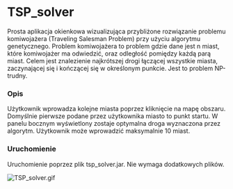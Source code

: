 # TSP_solver

Prosta aplikacja okienkowa wizualizująca przybliżone rozwiązanie problemu komiwojażera (Traveling Salesman Problem) przy użyciu algorytmu genetycznego. Problem komiwojażera to problem gdzie dane jest n miast, które komiwojażer ma odwiedzić, oraz odległość pomiędzy każdą parą miast. Celem jest znalezienie najkrótszej drogi łączącej wszystkie miasta, zaczynającej się i kończącej się w określonym punkcie. Jest to problem NP-trudny.

### Opis ###
Użytkownik wprowadza kolejne miasta poprzez kliknięcie na mapę obszaru. Domyślnie pierwsze podane przez użytkownika miasto to punkt startu. W panelu bocznym wyświetlony zostaje optymalna droga wyznaczona przez algorytm. Użytkownik może wprowadzić maksymalnie 10 miast.

### Uruchomienie ###

Uruchomienie poprzez plik tsp_solver.jar. Nie wymaga dodatkowych plików.

![TSP_solver.gif](https://github.com/Jannixen/TSP_solver/blob/main/TSP-solver.gif)


